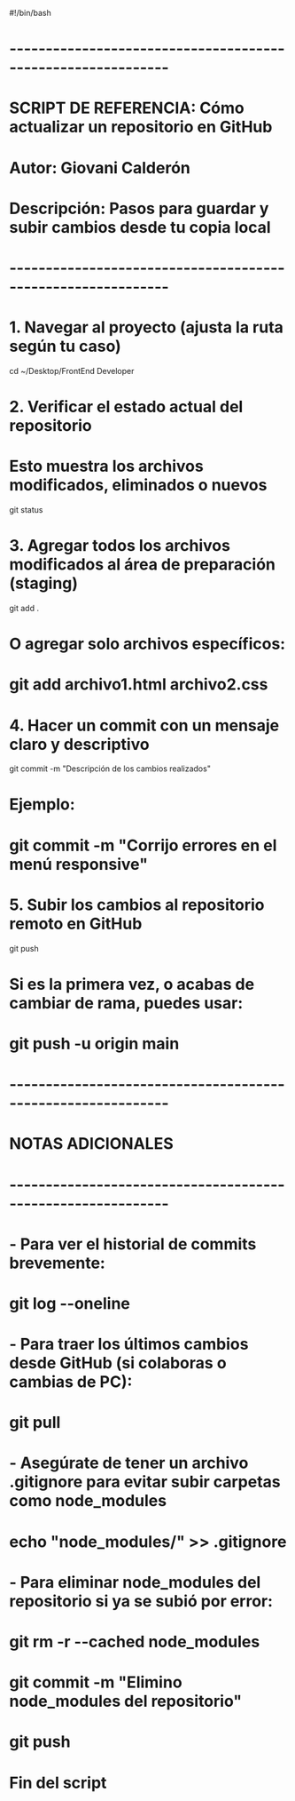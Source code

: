 #!/bin/bash

# ------------------------------------------------------------
# SCRIPT DE REFERENCIA: Cómo actualizar un repositorio en GitHub
# Autor: Giovani Calderón
# Descripción: Pasos para guardar y subir cambios desde tu copia local
# ------------------------------------------------------------

# 1. Navegar al proyecto (ajusta la ruta según tu caso)
cd ~/Desktop/FrontEnd Developer

# 2. Verificar el estado actual del repositorio
# Esto muestra los archivos modificados, eliminados o nuevos
git status

# 3. Agregar todos los archivos modificados al área de preparación (staging)
git add .

# O agregar solo archivos específicos:
# git add archivo1.html archivo2.css

# 4. Hacer un commit con un mensaje claro y descriptivo
git commit -m "Descripción de los cambios realizados"

# Ejemplo:
# git commit -m "Corrijo errores en el menú responsive"

# 5. Subir los cambios al repositorio remoto en GitHub
git push

# Si es la primera vez, o acabas de cambiar de rama, puedes usar:
# git push -u origin main

# ------------------------------------------------------------
# NOTAS ADICIONALES
# ------------------------------------------------------------

# - Para ver el historial de commits brevemente:
# git log --oneline

# - Para traer los últimos cambios desde GitHub (si colaboras o cambias de PC):
# git pull

# - Asegúrate de tener un archivo .gitignore para evitar subir carpetas como node_modules
# echo "node_modules/" >> .gitignore

# - Para eliminar node_modules del repositorio si ya se subió por error:
# git rm -r --cached node_modules
# git commit -m "Elimino node_modules del repositorio"
# git push

# Fin del script
